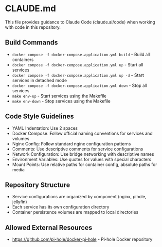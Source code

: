 # CLAUDE.md

This file provides guidance to Claude Code (claude.ai/code) when working with code in this repository.

## Build Commands
- `docker compose -f docker-compose.application.yml build` - Build all containers
- `docker compose -f docker-compose.application.yml up` - Start all services
- `docker compose -f docker-compose.application.yml up -d` - Start services in detached mode
- `docker compose -f docker-compose.application.yml down` - Stop all services
- `make env-up` - Start services using the Makefile
- `make env-down` - Stop services using the Makefile

## Code Style Guidelines
- YAML Indentation: Use 2 spaces
- Docker Compose: Follow official naming conventions for services and volumes
- Nginx Config: Follow standard nginx configuration patterns
- Comments: Use descriptive comments for service configurations
- Network Configuration: Use bridge networking with descriptive names
- Environment Variables: Use quotes for values with special characters
- Mount Points: Use relative paths for container config, absolute paths for media

## Repository Structure
- Service configurations are organized by component (nginx, pihole, jellyfin)
- Each service has its own configuration directory
- Container persistence volumes are mapped to local directories

## Allowed External Resources
- https://github.com/pi-hole/docker-pi-hole - Pi-hole Docker repository